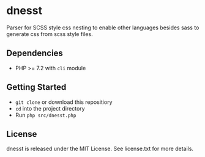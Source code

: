 # dnesst

Parser for SCSS style css nesting to enable other languages besides sass to generate css from scss style files.

## Dependencies

* PHP >= 7.2 with `cli` module

## Getting Started

* `git clone` or download this repositiory
* `cd` into the project directory
* Run `php src/dnesst.php`

## License

dnesst is released under the MIT License. See license.txt for more details.